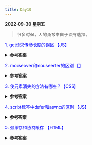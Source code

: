 ```yaml
---
title: Day10
---
```

<summary><b>2022-09-30 星期五</b></summary>

> 很多时候，人的勇敢来自于没有选择。

<p style="color:blue">1. get请求传参长度的误区 【JS】</p>
<details>
<summary><b>参考答案</b></summary>
<p>

误区:我们经常说get请求参数的大小存在限制，而post请求的参数大小是无限制的。  
实际上HTTP协议从未规定GET/POST的请求长度限制是多少。对get请求参数的限制是来源与Web浏览器，浏览器限制了url的长度，为了明确这个概念我们必须再次强调下面几点： 
- HTTP协议未规定GET和POST的长度限制 
- GET的最大长度显示是因为浏览器限制了URL的长度  
- 不同浏览器 限制的最大长度不一样：若支持IE最大长度为2083byte，若只支持Chrome，最大长度为8182byte

</p>
</details>

<p style="color:blue">2. mouseover和mouseenter的区别 【】</p>
<details>
<summary><b>参考答案</b></summary>
<p>

- mouseover：当鼠标移入元素或其子元素都会触发事件，所以有一个重复触发，冒泡的过程，对应的移除事件是mouseout。 
- mouseenter：当鼠标移除元素本身(不包含元素的子元素)会触发事件，也就是不会冒泡，对应的移除事件是mouseleave

</p>
</details>

<p style="color:blue">3. 使元素消失的方法有哪些？【CSS】</p>
<details>
<summary><b>参考答案</b></summary>
<p>

- opacity:0 该元素被隐藏了，但不会改变页面布局，且若该元素绑定了事件，还会继续触发。  
- visibility:hidden 该元素隐藏，但不会改变页面布局，若该元素绑定了事件，不会触发。  
- display:none 该元素隐藏，且会改变页面布局，在页面中将该元素删除掉

</p>
</details>

<p style="color:blue">4. script标签中defer和async的区别 【JS】 </p>

<details>
<summary><b>参考答案</b></summary>
<p>

- 多个带async属性的标签，不能保证加载的顺序；多个带defer属性的标签，按照加载顺序执行; 
- async属性，表示后续文档的加载和执行与js脚本的加载和执行是并行进行的，即异步执行；   
- defer属性，加载后续文档的过程和js脚本的加载(此时仅加载不执行)是并行进行的(异步)，js脚本需要等到文档所有元素解析完成之后才执行，DOMContentLoaded事件触发执行之前。

</p>
</details>

<p style="color:blue">5. 强缓存和协商缓存 【HTML】</p>

<details>
<summary><b>参考答案</b></summary>
<p>

- 强缓存是从缓存中读取的，状态码是200(from cache)，不会发送请求,直接从缓存中存取  
- 协商缓存从缓存中读取的，状态码是304(not modified),会发送请求，通过服务器来告知缓存是否可用

- 强缓存相关字段有：expires、cache-control.],若同时存在，cache-control优先级高于expires 
- 协商缓存相关字段有：Last-modified/If Modified Since,Etag/If None Match

</p>
</details>

<comment/>